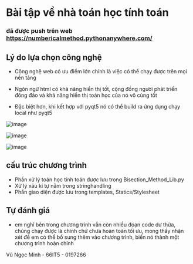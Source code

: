 # Bài tập về nhà toán học tính toán

### đã được push trên web https://numbericalmethod.pythonanywhere.com/

## Lý do lựa chọn công nghệ 

* Công nghệ web có ưu điểm lớn chính là việc có thể chạy được trên mọi nền tảng

* Ngôn ngữ html có khả năng hiển thị tốt, cộng đồng người phát triển đông đảo và khả năng hiển thị toán học của nó vô cùng tốt

* Đặc biệt hơn, khi kết hợp với pyqt5 nó có thể build ra ứng dụng chạy local như pyqt5

![image](https://user-images.githubusercontent.com/90856792/160275921-56da8b55-cf8a-4932-bdb1-01f267338be5.png)


![image](https://user-images.githubusercontent.com/90856792/160170668-85b2d034-93e6-4c39-9b01-1b2bb67a7d8a.png)

![image](https://user-images.githubusercontent.com/90856792/160275935-2cc07bb4-84c8-489c-86d7-d026cf628621.png)


## cấu trúc chương trình

* Phần xử lý toán học tính toán được lưu trong Bisection_Method_Lib.py
* Xử lý xâu kí tự nằm trong stringhandling
* Phần giao diện được lưu trong templates, Statics/Stylesheet


## Tự đánh giá
* em nghĩ bên trong chương trình vẫn còn nhiều đoạn code dư thừa, chúng chạy được là chính chứ chưa hoàn toàn tối ưu, mong thầy nhận xét để em có thể bổ sung thêm vào chương trình, biến nó thành một chương trình hoàn chỉnh

Vũ Ngọc Minh - 66IT5 - 0197266
